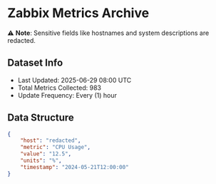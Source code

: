 # Zabbix Metrics Archive

⚠️ **Note**: Sensitive fields like hostnames and system descriptions are redacted.

## Dataset Info
- Last Updated: 2025-06-29 08:00 UTC
- Total Metrics Collected: 983
- Update Frequency: Every (1) hour

## Data Structure
```json
{
    "host": "redacted",
    "metric": "CPU Usage",
    "value": "12.5",
    "units": "%",
    "timestamp": "2024-05-21T12:00:00"
}
```
